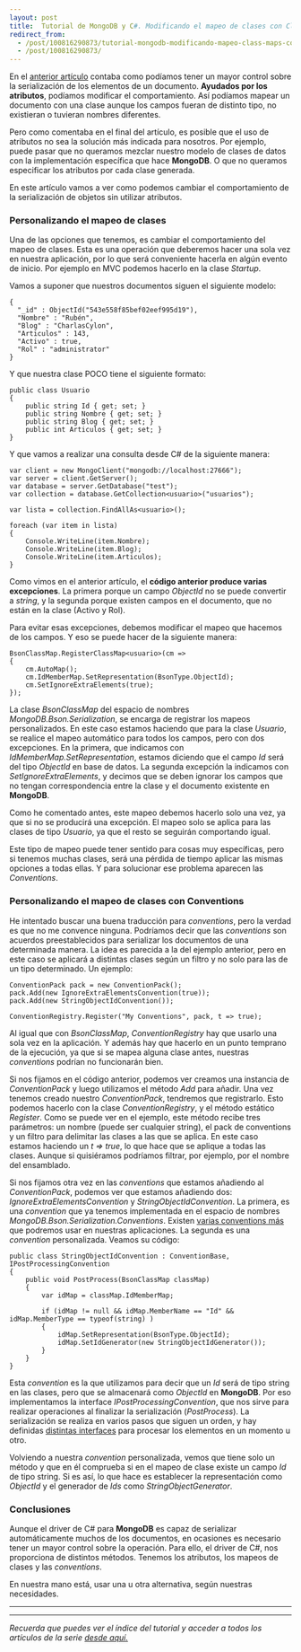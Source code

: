 ```yaml
---
layout: post
title:  Tutorial de MongoDB y C#. Modificando el mapeo de clases con Class Maps y Conventions
redirect_from:
  - /post/100816290873/tutorial-mongodb-modificando-mapeo-class-maps-convention.html
  - /post/100816290873/
---
```


<p>En el <a href="https://www.charlascylon.com/post/100146951744/tutorial-mongodb-y-c-mapeado-de-clases-con-atributos">anterior artículo</a> contaba como podíamos tener un mayor control sobre la serialización de los elementos de un documento. <strong>Ayudados por los atributos</strong>, podíamos modificar el comportamiento. Así podíamos mapear un documento con una clase aunque los campos fueran de distinto tipo, no existieran o tuvieran nombres diferentes.</p>

<p>Pero como comentaba en el final del artículo, es posible que el uso de atributos no sea la solución más indicada para nosotros. Por ejemplo, puede pasar que no queramos mezclar nuestro modelo de clases de datos con la implementación específica que hace <strong>MongoDB</strong>. O que no queramos especificar los atributos por cada clase generada.</p>

<p>En este artículo vamos a ver como podemos cambiar el comportamiento de la serialización de objetos sin utilizar atributos.</p>

<h3>Personalizando el mapeo de clases</h3>

<p>Una de las opciones que tenemos, es cambiar el comportamiento del mapeo de clases. Esta es una operación que deberemos hacer una sola vez en nuestra aplicación, por lo que será conveniente hacerla en algún evento de inicio. Por ejemplo en MVC podemos hacerlo en la clase <em>Startup</em>.</p>

<p>Vamos a suponer que nuestros documentos siguen el siguiente modelo:</p>

<pre><code>{
  "_id" : ObjectId("543e558f85bef02eef995d19"),
  "Nombre" : "Rubén",
  "Blog" : "CharlasCylon",
  "Articulos" : 143,
  "Activo" : true,
  "Rol" : "administrator"
}
</code></pre>

<p>Y que nuestra clase POCO tiene el siguiente formato:</p>

<pre><code>public class Usuario
{
    public string Id { get; set; }
    public string Nombre { get; set; }
    public string Blog { get; set; }
    public int Articulos { get; set; }
}
</code></pre>

<p>Y que vamos a realizar una consulta desde C# de la siguiente manera:</p>

<pre><code>var client = new MongoClient("mongodb://localhost:27666");
var server = client.GetServer();
var database = server.GetDatabase("test");
var collection = database.GetCollection&lt;usuario&gt;("usuarios");

var lista = collection.FindAllAs&lt;usuario&gt;();

foreach (var item in lista)
{
    Console.WriteLine(item.Nombre);
    Console.WriteLine(item.Blog);
    Console.WriteLine(item.Articulos);
}
</code></pre>

<p>Como vimos en el anterior artículo, el <strong>código anterior produce varias excepciones</strong>. La primera porque un campo <em>ObjectId</em> no se puede convertir a <em>string</em>, y la segunda porque existen campos en el documento, que no están en la clase (Activo y Rol).</p>

<p>Para evitar esas excepciones, debemos modificar el mapeo que hacemos de los campos. Y eso se puede hacer de la siguiente manera:</p>

<pre><code>BsonClassMap.RegisterClassMap&lt;usuario&gt;(cm =&gt;
{
    cm.AutoMap();
    cm.IdMemberMap.SetRepresentation(BsonType.ObjectId);
    cm.SetIgnoreExtraElements(true);
});
</code></pre>

<p>La clase <em>BsonClassMap</em> del espacio de nombres <em>MongoDB.Bson.Serialization</em>, se encarga de registrar los mapeos personalizados. En este caso estamos haciendo que para la clase <em>Usuario</em>, se realice el mapeo automático para todos los campos, pero con dos excepciones. En la primera, que indicamos con <em>IdMemberMap.SetRepresentation</em>, estamos diciendo que el campo <em>Id</em> será del tipo <em>ObjectId</em> en base de datos. La segunda excepción la indicamos con <em>SetIgnoreExtraElements</em>, y decimos que se deben ignorar los campos que no tengan correspondencia entre la clase y el documento existente en <strong>MongoDB</strong>.</p>

<p>Como he comentado antes, este mapeo debemos hacerlo solo una vez, ya que si no se producirá una excepción. El mapeo solo se aplica para las clases de tipo <em>Usuario</em>, ya que el resto se seguirán comportando igual.</p>

<p>Este tipo de mapeo puede tener sentido para cosas muy específicas, pero si tenemos muchas clases, será una pérdida de tiempo aplicar las mismas opciones a todas ellas. Y para solucionar ese problema aparecen las <em>Conventions</em>.</p>

<h3>Personalizando el mapeo de clases con Conventions</h3>

<p>He intentado buscar una buena traducción para <em>conventions</em>, pero la verdad es que no me convence ninguna. Podríamos decir que las <em>conventions</em> son acuerdos preestablecidos para serializar los documentos de una determinada manera. La idea es parecida a la del ejemplo anterior, pero en este caso se aplicará a distintas clases según un filtro y no solo para las de un tipo determinado. Un ejemplo:</p>

<pre><code>ConventionPack pack = new ConventionPack();
pack.Add(new IgnoreExtraElementsConvention(true));
pack.Add(new StringObjectIdConvention());

ConventionRegistry.Register("My Conventions", pack, t =&gt; true);
</code></pre>

<p>Al igual que con <em>BsonClassMap</em>, <em>ConventionRegistry</em> hay que usarlo una sola vez en la aplicación. Y además hay que hacerlo en un punto temprano de la ejecución, ya que si se mapea alguna clase antes, nuestras <em>conventions</em> podrían no funcionarán bien.</p>

<p>Si nos fijamos en el código anterior, podemos ver creamos una instancia de <em>ConventionPack</em> y luego utilizamos el método <em>Add</em> para añadir. Una vez tenemos creado nuestro <em>ConventionPack</em>, tendremos que registrarlo. Esto podemos hacerlo con la clase <em>ConventionRegistry</em>, y el método estático <em>Register</em>. Como se puede ver en el ejemplo, este método recibe tres parámetros: un nombre (puede ser cualquier string), el pack de conventions y un filtro para delimitar las clases a las que se aplica. En este caso estamos haciendo un <em>t =&gt; true</em>, lo que hace que se aplique a todas las clases. Aunque si quisiéramos podríamos filtrar, por ejemplo, por el nombre del ensamblado.</p>

<p>Si nos fijamos otra vez en las <em>conventions</em> que estamos añadiendo al <em>ConventionPack</em>, podemos ver  que estamos añadiendo dos: <em>IgnoreExtraElementsConvention</em> y <em>StringObjectIdConvention</em>. La primera, es una <em>convention</em> que ya tenemos implementada en el espacio de nombres <em>MongoDB.Bson.Serialization.Conventions</em>. Existen <a href="http://api.mongodb.org/csharp/current/html/c964d104-512c-4b86-662e-dc0bafab836c.htm">varias conventions más</a> que podremos usar en nuestras aplicaciones. La segunda es una <em>convention</em> personalizada. Veamos su código:</p>

<pre><code>public class StringObjectIdConvention : ConventionBase, IPostProcessingConvention
{
    public void PostProcess(BsonClassMap classMap)
    {
        var idMap = classMap.IdMemberMap;

        if (idMap != null &amp;&amp; idMap.MemberName == "Id" &amp;&amp; idMap.MemberType == typeof(string) )
        {
            idMap.SetRepresentation(BsonType.ObjectId);
            idMap.SetIdGenerator(new StringObjectIdGenerator());
        }
    }
}
</code></pre>

<p>Esta <em>convention</em> es la que utilizamos para decir que un <em>Id</em> será de tipo string en las clases, pero que se almacenará como <em>ObjectId</em> en <strong>MongoDB</strong>. Por eso implementamos la interface <em>IPostProcessingConvention</em>, que nos sirve para realizar operaciones al finalizar la serialización (<em>PostProcess</em>). La serialización se realiza en  varios pasos que siguen un orden, y hay definidas <a href="http://docs.mongodb.org/ecosystem/tutorial/serialize-documents-with-the-csharp-driver/#conventions">distintas interfaces</a> para procesar los elementos en un momento u otro.</p>

<p>Volviendo a nuestra <em>convention</em> personalizada, vemos que tiene solo un método y que en él comprueba si en el mapeo de clase existe un campo <em>Id</em> de tipo string. Si es así, lo que hace es establecer la representación como <em>ObjectId</em> y el generador de <em>Ids</em> como <em>StringObjectGenerator</em>.</p>

<h3>Conclusiones</h3>

<p>Aunque el driver de C# para <strong>MongoDB</strong> es capaz de serializar automáticamente muchos de los documentos, en ocasiones es necesario tener un mayor control sobre la operación. Para ello, el driver de C#, nos proporciona de distintos métodos. Tenemos los atributos, los mapeos de clases y las <em>conventions</em>.</p>

<p>En nuestra mano está, usar una u otra alternativa, según nuestras necesidades.</p>

* * * * *

* * * * *

*Recuerda que puedes ver el índice del tutorial y acceder a todos los
artículos de la serie [desde aquí.](https://charlascylon.com/tutorialmongo)*
